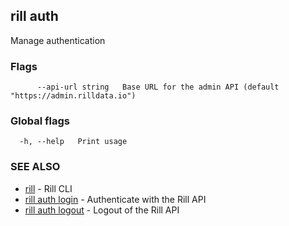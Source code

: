 ## rill auth

Manage authentication

### Flags

```
      --api-url string   Base URL for the admin API (default "https://admin.rilldata.io")
```

### Global flags

```
  -h, --help   Print usage
```

### SEE ALSO

* [rill](../rill.md)	 - Rill CLI
* [rill auth login](login.md)	 - Authenticate with the Rill API
* [rill auth logout](logout.md)	 - Logout of the Rill API

